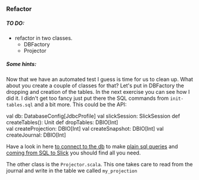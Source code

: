 ### Refactor 

##### TO DO:
- refactor in two classes. 
   - DBFactory
   - Projector

##### Some hints:

Now that we have an automated test I guess is time for us to clean up. What about you create a couple of classes for that?
Let's put in DBFactory the dropping and creation of the tables. In the next exercise you can see how I did it. I didn't get too fancy just put there the SQL commands from `init-tables.sql` and a bit more. This could be the API:

   val db: DatabaseConfig[JdbcProfile]
   val slickSession: SlickSession
   def createTables(): Unit
   def dropTables: DBIO[Int]  
   val createProjection: DBIO[Int]
   val createSnapshot: DBIO[Int]
   val createJournal: DBIO[Int]

Have a look in here [to connect to the db](https://doc.akka.io/docs/alpakka/current/slick.html) to make [plain sql queries](https://scala-slick.org/doc/3.3.1/sql.html) and [coming from SQL to Slick](https://scala-slick.org/doc/3.3.1/sql-to-slick.html) you should find all you need.  

The other class is the `Projector.scala`. This one takes care to read from the journal and write in the table we called `my_projection`

